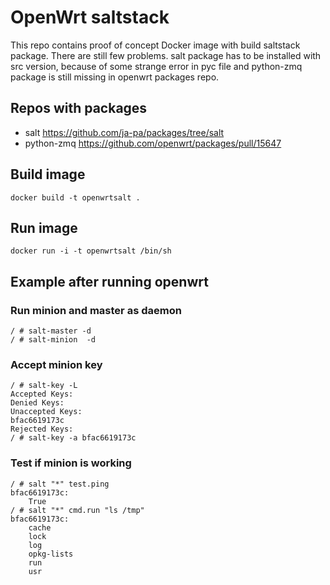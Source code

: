 
# OpenWrt saltstack

This repo contains proof of concept Docker image with build saltstack package. There are still few problems. salt package has to be installed with src version, because of some strange error in pyc file and python-zmq package is still missing in openwrt packages repo.

## Repos with packages
* salt https://github.com/ja-pa/packages/tree/salt
* python-zmq https://github.com/openwrt/packages/pull/15647

## Build image
```
docker build -t openwrtsalt .
```

## Run image
```
docker run -i -t openwrtsalt /bin/sh
```

## Example after running openwrt

### Run minion and master as daemon
```
/ # salt-master -d
/ # salt-minion  -d
```
### Accept minion key
```
/ # salt-key -L
Accepted Keys:
Denied Keys:
Unaccepted Keys:
bfac6619173c
Rejected Keys:
/ # salt-key -a bfac6619173c
```

### Test if minion is working
```
/ # salt "*" test.ping
bfac6619173c:
    True
/ # salt "*" cmd.run "ls /tmp"
bfac6619173c:
    cache
    lock
    log
    opkg-lists
    run
    usr
```

